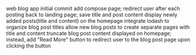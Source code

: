 web blog app
initial commit
add compose page; redirect user after each posting back to landing page; save title and post content
display newly added posts(title and content) on the homepage
integrate lodash to organize blog post titles
allow new blog posts to create separate pages with title and content
truncate blog post content displayed on homepage; instead, add "Read More" button to redirect user to the blog post page upon clicking the button
